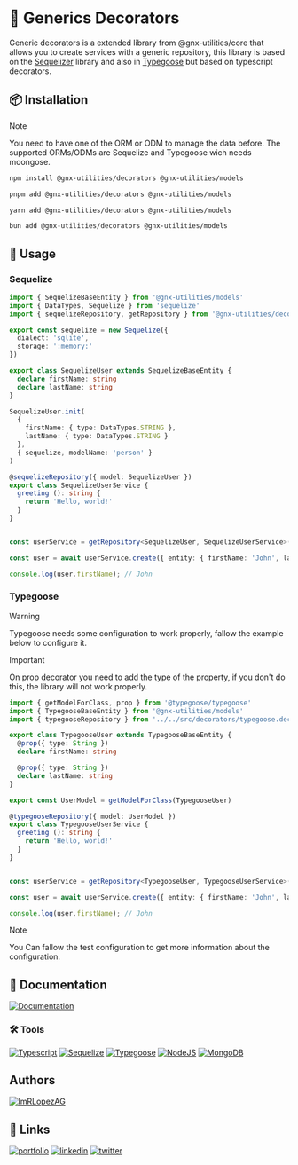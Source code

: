 # 📝 Generics Decorators

Generic decorators is a extended library from @gnx-utilities/core
 that allows you to create services with a generic repository, this library is based on the [Sequelizer](https://sequelize.org/) library and also in [Typegoose](https://typegoose.github.io/typegoose/) but based on typescript decorators.

## 📦 Installation

>[!Note]
>You need to have one of the ORM or ODM to manage the data before. The supported ORMs/ODMs are Sequelize and Typegoose wich needs moongose.

```bash
npm install @gnx-utilities/decorators @gnx-utilities/models
```
```bash
pnpm add @gnx-utilities/decorators @gnx-utilities/models
```
```bash
yarn add @gnx-utilities/decorators @gnx-utilities/models
```
```bash
bun add @gnx-utilities/decorators @gnx-utilities/models
```

## 📖 Usage

### Sequelize

```typescript
import { SequelizeBaseEntity } from '@gnx-utilities/models'
import { DataTypes, Sequelize } from 'sequelize'
import { sequelizeRepository, getRepository } from '@gnx-utilities/decorators'

export const sequelize = new Sequelize({
  dialect: 'sqlite',
  storage: ':memory:'
})

export class SequelizeUser extends SequelizeBaseEntity {
  declare firstName: string
  declare lastName: string
}

SequelizeUser.init(
  {
    firstName: { type: DataTypes.STRING },
    lastName: { type: DataTypes.STRING }
  },
  { sequelize, modelName: 'person' }
)

@sequelizeRepository({ model: SequelizeUser })
export class SequelizeUserService {
  greeting (): string {
    return 'Hello, world!'
  }
}


const userService = getRepository<SequelizeUser, SequelizeUserService>({ repository: SequelizeUserService });

const user = await userService.create({ entity: { firstName: 'John', lastName: 'Doe' } });

console.log(user.firstName); // John
```

### Typegoose

>[!Warning]
>Typegoose needs some configuration to work properly, fallow the example below to configure it.

>[!Important]
>On prop decorator you need to add the type of the property, if you don't do this, the library will not work properly.

```typescript
import { getModelForClass, prop } from '@typegoose/typegoose'
import { TypegooseBaseEntity } from '@gnx-utilities/models'
import { typegooseRepository } from '../../src/decorators/typegoose.decorator.js'

export class TypegooseUser extends TypegooseBaseEntity {
  @prop({ type: String })
  declare firstName: string

  @prop({ type: String })
  declare lastName: string
}

export const UserModel = getModelForClass(TypegooseUser)

@typegooseRepository({ model: UserModel })
export class TypegooseUserService {
  greeting (): string {
    return 'Hello, world!'
  }
}


const userService = getRepository<TypegooseUser, TypegooseUserService>({ repository: TypegooseUserService });

const user = await userService.create({ entity: { firstName: 'John', lastName: 'Doe' } });

console.log(user.firstName); // John

```
>[!Note]
>You Can fallow the test configuration to get more information about the configuration.


## 📝 Documentation

[![Documentation](https://img.shields.io/badge/Documentation-000000?style=for-the-badge&logo=read-the-docs&logoColor=white)](https://gnx-udocs.vercel.app)

### 🛠️ Tools


[![Typescript](https://img.shields.io/badge/Typescript-3178C6?logo=typescript&logoColor=white)](https://www.typescriptlang.org/)
[![Sequelize](https://img.shields.io/badge/Sequelize-52B0E7?logo=sequelize&logoColor=white)](https://sequelize.org/)
[![Typegoose](https://img.shields.io/badge/Typegoose-3178C6?logo=typescript&logoColor=white)](https://typegoose.github.io/typegoose/)
[![NodeJS](https://img.shields.io/badge/NodeJS-339933?logo=node.js&logoColor=white)](https://nodejs.org/es/)
[![MongoDB](https://img.shields.io/badge/MongoDB-47A248?logo=mongodb&logoColor=white)](https://www.mongodb.com/)



## Authors

[![ImRLopezAG](https://img.shields.io/badge/ImRLopezAG-000000?style=for-the-badge&logo=github&logoColor=white)](https://github.com/ImRLopezAG)

## 🔗 Links

[![portfolio](https://img.shields.io/badge/my_portfolio-000?style=for-the-badge&logo=ko-fi&logoColor=white)](https://imrlopez.dev)
[![linkedin](https://img.shields.io/badge/linkedin-0A66C2?style=for-the-badge&logo=linkedin&logoColor=white)](https://www.linkedin.com/in/angel-gabriel-lopez/)
[![twitter](https://img.shields.io/badge/twitter-1DA1F2?style=for-the-badge&logo=twitter&logoColor=white)](https://twitter.com/imr_lopez)
